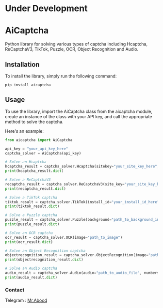 # Under Development
# AiCaptcha
Python library for solving various types of captcha including Hcaptcha, ReCaptchaV3, TikTok, Puzzle, OCR, Object Recognition and Audio.

## Installation
To install the library, simply run the following command:
``` 
pip install aicaptcha
```
## Usage
To use the library, import the AiCaptcha class from the aicaptcha module, create an instance of the class with your API key, and call the appropriate method to solve the captcha.

Here's an example:
``` python
from aicaptcha import AiCaptcha

api_key = "your_api_key_here"
captcha_solver = AiCaptcha(api_key)

# Solve an Hcaptcha
hcaptcha_result = captcha_solver.Hcaptcha(sitekey="your_site_key_here", host="your_host_here")
print(hcaptcha_result.dict)

# Solve a ReCaptchaV3
recaptcha_result = captcha_solver.ReCaptchaV3(site_key="your_site_key_here", page_url="your_page_url_here", action="your_action_here")
print(recaptcha_result.dict)

# Solve a TikTok captcha
tiktok_result = captcha_solver.TikTok(install_id="your_install_id_here", device_id="your_device_id_here", version="your_version_here")
print(tiktok_result.dict)

# Solve a Puzzle captcha
puzzle_result = captcha_solver.Puzzle(background="path_to_background_image", piece="path_to_piece_image")
print(puzzle_result.dict)

# Solve an OCR captcha
ocr_result = captcha_solver.OCR(image="path_to_image")
print(ocr_result.dict)

# Solve an Object Recognition captcha
objectrecognition_result = captcha_solver.ObjectRecognition(image="path_to_image")
print(objectrecognition_result.dict)

# Solve an Audio captcha
audio_result = captcha_solver.Audio(audio="path_to_audio_file", numbers_sensitivity=True)
print(audio_result.dict)
```

### Contact
Telegram : [Mr.Abood](https://t.me/O0O0I)
